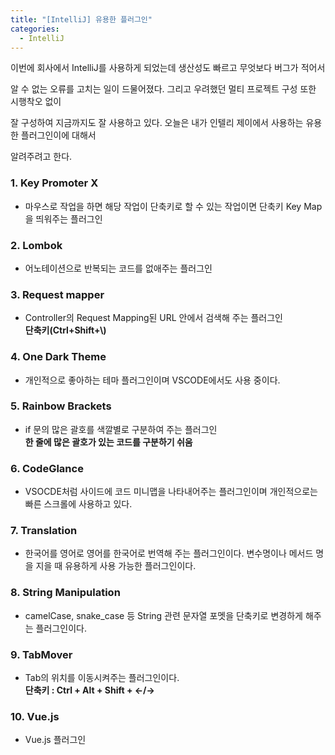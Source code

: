 ```yaml
---
title: "[IntelliJ] 유용한 플러그인"
categories:
  - IntelliJ
---
```


이번에 회사에서 IntelliJ를 사용하게 되었는데 생산성도 빠르고 무엇보다 버그가 적어서

알 수 없는 오류를 고치는 일이 드물어졌다. 그리고 우려했던 멀티 프로젝트 구성 또한 시행착오 없이

잘 구성하여 지금까지도 잘 사용하고 있다. 오늘은 내가 인텔리 제이에서 사용하는 유용한 플러그인이에 대해서

알려주려고 한다.

### 1. Key Promoter X

- 마우스로 작업을 하면 해당 작업이 단축키로 할 수 있는 작업이면 단축키 Key Map을 띄워주는 플러그인

### 2. Lombok

- 어노테이션으로 반복되는 코드를 없애주는 플러그인

### 3. Request mapper

- Controller의 Request Mapping된 URL 안에서 검색해 주는 플러그인<br>
  **단축키(Ctrl+Shift+\\)**

### 4. One Dark Theme

- 개인적으로 좋아하는 테마 플러그인이며 VSCODE에서도 사용 중이다.

### 5. Rainbow Brackets

- if 문의 많은 괄호를 색깔별로 구분하여 주는 플러그인<br>
  **한 줄에 많은 괄호가 있는 코드를 구분하기 쉬움**

### 6. CodeGlance

- VSOCDE처럼 사이드에 코드 미니맵을 나타내어주는 플러그인이며 개인적으로는 빠른 스크롤에 사용하고 있다.

### 7. Translation

- 한국어를 영어로 영어를 한국어로 번역해 주는 플러그인이다. 변수명이나 메서드 명을 지을 때 유용하게 사용 가능한 플러그인이다.

### 8. String Manipulation

- camelCase, snake_case 등 String 관련 문자열 포멧을 단축키로 변경하게 해주는 플러그인이다.

### 9. TabMover

- Tab의 위치를 이동시켜주는 플러그인이다.<br> **단축키 : Ctrl + Alt + Shift + ←/→**

### 10. Vue.js

- Vue.js 플러그인
